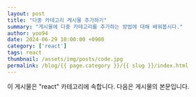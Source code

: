```yaml
---
layout: post
title: "다중 카테고리 게시물 추가하기"
summary: "게시물에 다중 카테고리를 추가하는 방법에 대해 배워봅시다."
author: yoo94
date: 2024-06-29 10:00:00 +0900
category: ['react']
tags: react
thumbnail: /assets/img/posts/code.jpg
permalink: /blog/{{ page.category }}/{{ slug }}/index.html
---
```


이 게시물은 "react" 카테고리에 속합니다. 다음은 게시물의 본문입니다.